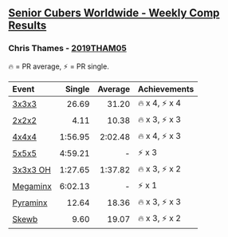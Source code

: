 <style>table {white-space: nowrap;}</style>

## [Senior Cubers Worldwide - Weekly Comp Results](/scw-comp/results/)
### Chris Thames - [2019THAM05](https://www.worldcubeassociation.org/persons/2019THAM05)

<span style="white-space: nowrap;">🔥 = PR average</span>, <span style="white-space: nowrap;">⚡ = PR single</span>.

| Event | Single | Average | Achievements|
| :-- | --: | --: | :-- |
| [3x3x3](333.md) | 26.69 | 31.20 | 🔥 x 4, ⚡ x 4 |
| [2x2x2](222.md) | 4.11 | 10.38 | 🔥 x 3, ⚡ x 3 |
| [4x4x4](444.md) | 1:56.95 | 2:02.48 | 🔥 x 4, ⚡ x 3 |
| [5x5x5](555.md) | 4:59.21 | - | ⚡ x 3 |
| [3x3x3 OH](333oh.md) | 1:27.65 | 1:37.82 | 🔥 x 3, ⚡ x 2 |
| [Megaminx](minx.md) | 6:02.13 | - | ⚡ x 1 |
| [Pyraminx](pyram.md) | 12.64 | 18.36 | 🔥 x 3, ⚡ x 3 |
| [Skewb](skewb.md) | 9.60 | 19.07 | 🔥 x 3, ⚡ x 2 |

<!-- Global site tag (gtag.js) - Google Analytics -->
<script async src="https://www.googletagmanager.com/gtag/js?id=UA-86348435-3"></script>
<script>window.dataLayer = window.dataLayer || []; function gtag() {dataLayer.push(arguments);} gtag('js', new Date()); gtag('config', 'UA-86348435-3');</script>
